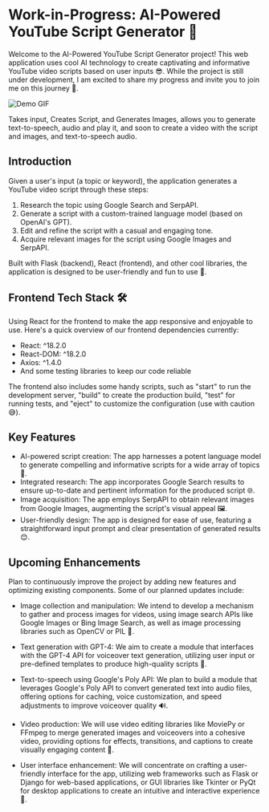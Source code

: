 # Work-in-Progress: AI-Powered YouTube Script Generator 🚧

Welcome to the AI-Powered YouTube Script Generator project! This web application uses cool AI technology to create captivating and informative YouTube video scripts based on user inputs 😎.
While the project is still under development, I am excited to share my progress and invite you to join me on this journey 🤗.

![Demo GIF](https://media.giphy.com/media/v1.Y2lkPTc5MGI3NjExMTRiYjM2NzUzZDUxODg3NWZjNzJmNmFjZTgwMzViMTZiMjMxYzAwNSZlcD12MV9pbnRlcm5hbF9naWZzX2dpZklkJmN0PWc/WGXSVm4WdEYsqLGjb8/giphy.gif)

Takes input, Creates Script, and Generates Images, allows you to generate text-to-speech, audio and play it, and soon to create a video with the script and images, and text-to-speech audio.

## Introduction

Given a user's input (a topic or keyword), the application generates a YouTube video script through these steps:

1. Research the topic using Google Search and SerpAPI.
2. Generate a script with a custom-trained language model (based on OpenAI's GPT).
3. Edit and refine the script with a casual and engaging tone.
4. Acquire relevant images for the script using Google Images and SerpAPI.

Built with Flask (backend), React (frontend), and other cool libraries, the application is designed to be user-friendly and fun to use 🎉.

## Frontend Tech Stack 🛠

Using React for the frontend to make the app responsive and enjoyable to use. Here's a quick overview of our frontend dependencies currently:

- React: ^18.2.0
- React-DOM: ^18.2.0
- Axios: ^1.4.0
- And some testing libraries to keep our code reliable

The frontend also includes some handy scripts, such as "start" to run the development server, "build" to create the production build, "test" for running tests, and "eject" to customize the configuration (use with caution 😅).

## Key Features

- AI-powered script creation: The app harnesses a potent language model to generate compelling and informative scripts for a wide array of topics 🧠.
- Integrated research: The app incorporates Google Search results to ensure up-to-date and pertinent information for the produced script 🌐.
- Image acquisition: The app employs SerpAPI to obtain relevant images from Google Images, augmenting the script's visual appeal 🖼.
- User-friendly design: The app is designed for ease of use, featuring a straightforward input prompt and clear presentation of generated results 😊.

## Upcoming Enhancements

Plan to continuously improve the project by adding new features and optimizing existing components. Some of our planned updates include:

- Image collection and manipulation: We intend to develop a mechanism to gather and process images for videos, using image search APIs like Google Images or Bing Image Search, as well as image processing libraries such as OpenCV or PIL 📸.

- Text generation with GPT-4: We aim to create a module that interfaces with the GPT-4 API for voiceover text generation, utilizing user input or pre-defined templates to produce high-quality scripts 📝.

- Text-to-speech using Google's Poly API: We plan to build a module that leverages Google's Poly API to convert generated text into audio files, offering options for caching, voice customization, and speed adjustments to improve voiceover quality 🔊.

- Video production: We will use video editing libraries like MoviePy or FFmpeg to merge generated images and voiceovers into a cohesive video, providing options for effects, transitions, and captions to create visually engaging content 🎥.

- User interface enhancement: We will concentrate on crafting a user-friendly interface for the app, utilizing web frameworks such as Flask or Django for web-based applications, or GUI libraries like Tkinter or PyQt for desktop applications to create an intuitive and interactive experience 🌟.
